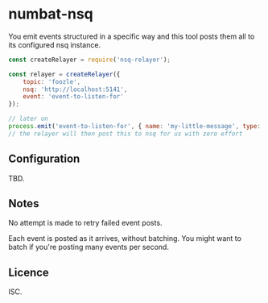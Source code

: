 # numbat-nsq

You emit events structured in a specific way and this tool posts them all to its configured nsq instance.

```js
const createRelayer = require('nsq-relayer');

const relayer = createRelayer({
	topic: 'foozle',
	nsq: 'http://localhost:5141',
	event: 'event-to-listen-for'
});

// later on
process.emit('event-to-listen-for', { name: 'my-little-message', type: 'cutie-mark' });
// the relayer will then post this to nsq for us with zero effort
```

## Configuration

TBD.

## Notes

No attempt is made to retry failed event posts.

Each event is posted as it arrives, without batching. You might want to batch if you're posting many events per second.

## Licence

ISC.
